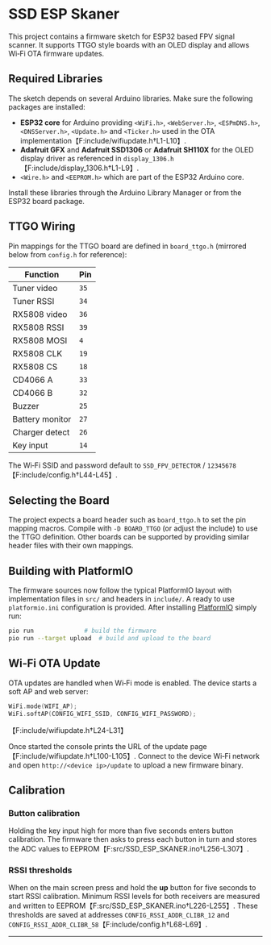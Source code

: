# SSD ESP Skaner

This project contains a firmware sketch for ESP32 based FPV signal scanner. It supports TTGO style boards with an OLED display and allows Wi‑Fi OTA firmware updates.

## Required Libraries

The sketch depends on several Arduino libraries. Make sure the following packages are installed:

- **ESP32 core** for Arduino providing `<WiFi.h>`, `<WebServer.h>`, `<ESPmDNS.h>`, `<DNSServer.h>`, `<Update.h>` and `<Ticker.h>` used in the OTA implementation【F:include/wifiupdate.h†L1-L10】.
- **Adafruit GFX** and **Adafruit SSD1306** or **Adafruit SH110X** for the OLED display driver as referenced in `display_1306.h`【F:include/display_1306.h†L1-L9】.
- `<Wire.h>` and `<EEPROM.h>` which are part of the ESP32 Arduino core.

Install these libraries through the Arduino Library Manager or from the ESP32 board package.

## TTGO Wiring

Pin mappings for the TTGO board are defined in `board_ttgo.h` (mirrored below from `config.h` for reference):

| Function | Pin |
| -------- | --- |
| Tuner video | `35` |
| Tuner RSSI | `34` |
| RX5808 video | `36` |
| RX5808 RSSI | `39` |
| RX5808 MOSI | `4` |
| RX5808 CLK | `19` |
| RX5808 CS | `18` |
| CD4066 A | `33` |
| CD4066 B | `32` |
| Buzzer | `25` |
| Battery monitor | `27` |
| Charger detect | `26` |
| Key input | `14` |

The Wi‑Fi SSID and password default to `SSD_FPV_DETECTOR` / `12345678`【F:include/config.h†L44-L45】.

## Selecting the Board

The project expects a board header such as `board_ttgo.h` to set the pin mapping macros. Compile with `-D BOARD_TTGO` (or adjust the include) to use the TTGO definition. Other boards can be supported by providing similar header files with their own mappings.

## Building with PlatformIO

The firmware sources now follow the typical PlatformIO layout with implementation
files in `src/` and headers in `include/`. A ready to use
`platformio.ini` configuration is provided. After installing
[PlatformIO](https://platformio.org/) simply run:

```bash
pio run              # build the firmware
pio run --target upload  # build and upload to the board
```


## Wi‑Fi OTA Update

OTA updates are handled when Wi‑Fi mode is enabled. The device starts a soft AP and web server:

```cpp
WiFi.mode(WIFI_AP);
WiFi.softAP(CONFIG_WIFI_SSID, CONFIG_WIFI_PASSWORD);
```
【F:include/wifiupdate.h†L24-L31】

Once started the console prints the URL of the update page【F:include/wifiupdate.h†L100-L105】. Connect to the device Wi‑Fi network and open `http://<device ip>/update` to upload a new firmware binary.

## Calibration

### Button calibration

Holding the key input high for more than five seconds enters button calibration. The firmware then asks to press each button in turn and stores the ADC values to EEPROM【F:src/SSD_ESP_SKANER.ino†L256-L307】.

### RSSI thresholds

When on the main screen press and hold the **up** button for five seconds to start RSSI calibration. Minimum RSSI levels for both receivers are measured and written to EEPROM【F:src/SSD_ESP_SKANER.ino†L226-L255】. These thresholds are saved at addresses `CONFIG_RSSI_ADDR_CLIBR_12` and `CONFIG_RSSI_ADDR_CLIBR_58`【F:include/config.h†L68-L69】.

---
